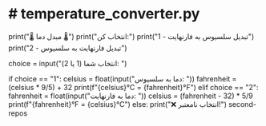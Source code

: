 # # temperature_converter.py

print("🌡️ مبدل دما 🌡️")
print("انتخاب کن:")
print("1 - تبدیل سلسیوس به فارنهایت")
print("2 - تبدیل فارنهایت به سلسیوس")

choice = input("انتخاب شما (1 یا 2): ")

if choice == "1":
    celsius = float(input("دما به سلسیوس: "))
    fahrenheit = (celsius * 9/5) + 32
    print(f"{celsius}°C = {fahrenheit}°F")
elif choice == "2":
    fahrenheit = float(input("دما به فارنهایت: "))
    celsius = (fahrenheit - 32) * 5/9
    print(f"{fahrenheit}°F = {celsius}°C")
else:
    print("❌ انتخاب نامعتبر!")
second-repos
